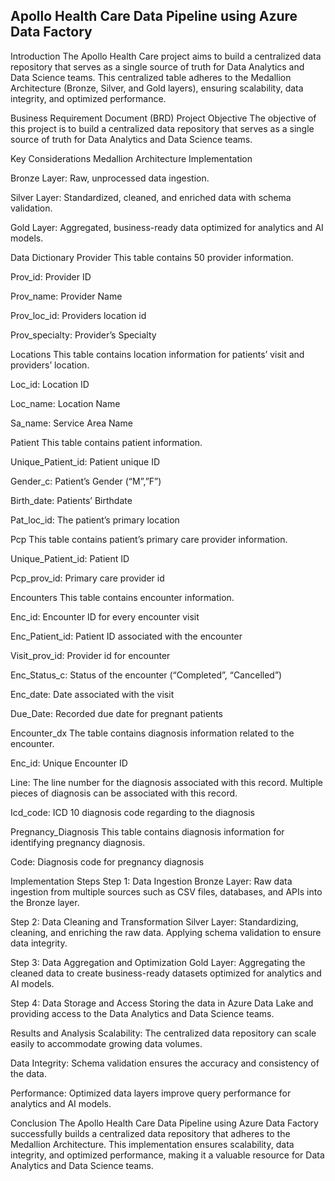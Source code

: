 ## Apollo Health Care Data Pipeline using Azure Data Factory
Introduction
The Apollo Health Care project aims to build a centralized data repository that serves as a single source of truth for Data Analytics and Data Science teams. This centralized table adheres to the Medallion Architecture (Bronze, Silver, and Gold layers), ensuring scalability, data integrity, and optimized performance.

Business Requirement Document (BRD)
Project Objective
The objective of this project is to build a centralized data repository that serves as a single source of truth for Data Analytics and Data Science teams.

Key Considerations
Medallion Architecture Implementation

Bronze Layer: Raw, unprocessed data ingestion.

Silver Layer: Standardized, cleaned, and enriched data with schema validation.

Gold Layer: Aggregated, business-ready data optimized for analytics and AI models.

Data Dictionary
Provider
This table contains 50 provider information.

Prov_id: Provider ID

Prov_name: Provider Name

Prov_loc_id: Providers location id

Prov_specialty: Provider’s Specialty

Locations
This table contains location information for patients’ visit and providers’ location.

Loc_id: Location ID

Loc_name: Location Name

Sa_name: Service Area Name

Patient
This table contains patient information.

Unique_Patient_id: Patient unique ID

Gender_c: Patient’s Gender (“M”,”F”)

Birth_date: Patients’ Birthdate

Pat_loc_id: The patient’s primary location

Pcp
This table contains patient’s primary care provider information.

Unique_Patient_id: Patient ID

Pcp_prov_id: Primary care provider id

Encounters
This table contains encounter information.

Enc_id: Encounter ID for every encounter visit

Enc_Patient_id: Patient ID associated with the encounter

Visit_prov_id: Provider id for encounter

Enc_Status_c: Status of the encounter (“Completed”, “Cancelled”)

Enc_date: Date associated with the visit

Due_Date: Recorded due date for pregnant patients

Encounter_dx
The table contains diagnosis information related to the encounter.

Enc_id: Unique Encounter ID

Line: The line number for the diagnosis associated with this record. Multiple pieces of diagnosis can be associated with this record.

Icd_code: ICD 10 diagnosis code regarding to the diagnosis

Pregnancy_Diagnosis
This table contains diagnosis information for identifying pregnancy diagnosis.

Code: Diagnosis code for pregnancy diagnosis

Implementation Steps
Step 1: Data Ingestion
Bronze Layer: Raw data ingestion from multiple sources such as CSV files, databases, and APIs into the Bronze layer.

Step 2: Data Cleaning and Transformation
Silver Layer: Standardizing, cleaning, and enriching the raw data. Applying schema validation to ensure data integrity.

Step 3: Data Aggregation and Optimization
Gold Layer: Aggregating the cleaned data to create business-ready datasets optimized for analytics and AI models.

Step 4: Data Storage and Access
Storing the data in Azure Data Lake and providing access to the Data Analytics and Data Science teams.

Results and Analysis
Scalability: The centralized data repository can scale easily to accommodate growing data volumes.

Data Integrity: Schema validation ensures the accuracy and consistency of the data.

Performance: Optimized data layers improve query performance for analytics and AI models.

Conclusion
The Apollo Health Care Data Pipeline using Azure Data Factory successfully builds a centralized data repository that adheres to the Medallion Architecture. This implementation ensures scalability, data integrity, and optimized performance, making it a valuable resource for Data Analytics and Data Science teams.
